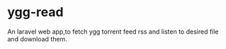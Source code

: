 # ygg-read
An laravel web app,to fetch ygg torrent feed rss and listen to desired file and download them.

